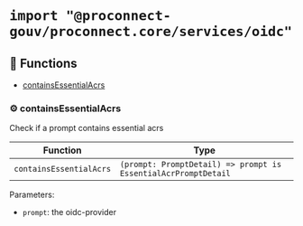 # `import "@proconnect-gouv/proconnect.core/services/oidc"`

<!-- TSDOC_START -->

## :toolbox: Functions

- [containsEssentialAcrs](#gear-containsessentialacrs)

### :gear: containsEssentialAcrs

Check if a prompt contains essential acrs

| Function                | Type                                                           |
| ----------------------- | -------------------------------------------------------------- |
| `containsEssentialAcrs` | `(prompt: PromptDetail) => prompt is EssentialAcrPromptDetail` |

Parameters:

- `prompt`: the oidc-provider

<!-- TSDOC_END -->
